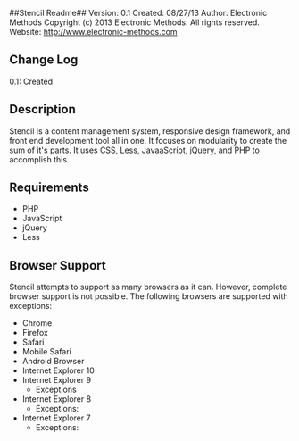 ##Stencil Readme##
Version: 0.1
Created: 08/27/13
Author: Electronic Methods
Copyright (c) 2013 Electronic Methods. All rights reserved.
Website: http://www.electronic-methods.com

## Change Log ##

0.1: Created

## Description ##
Stencil is a content management system, responsive design framework, and front end 
development tool all in one. It focuses on modularity to create the sum of it's parts.
It uses CSS, Less, JavaaScript, jQuery, and PHP to accomplish this.

## Requirements ##
+ PHP
+ JavaScript
+ jQuery
+ Less

## Browser Support ##

Stencil attempts to support as many browsers as it can. However, complete browser support 
is not possible. The following browsers are supported with exceptions:

+ Chrome
+ Firefox
+ Safari
+ Mobile Safari
+ Android Browser
+ Internet Explorer 10
+ Internet Explorer 9
	- Exceptions
+ Internet Explorer 8
	- Exceptions:
+ Internet Explorer 7
	- Exceptions:
